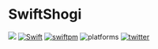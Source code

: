 # SwiftShogi

[![][workflow badge]][workflow]
[![Swift][swift version badge]][swift version]
[![swiftpm][swift package manager badge]][swift package manager]
![platforms][platforms badge]
[![twitter][twitter badge]][twitter]

[workflow badge]: https://github.com/hedjirog/SwiftShogi/workflows/Swift/badge.svg
[workflow]: https://github.com/hedjirog/SwiftShogi/actions?query=workflow%3ASwift
[swift version]: https://swift.org/download/
[swift version badge]: https://img.shields.io/badge/Swift-5.1-orange.svg
[swift package manager]: https://swift.org/package-manager
[swift package manager badge]: https://img.shields.io/badge/swiftpm-compatible-brightgreen.svg?style=flat
[platforms badge]: https://img.shields.io/badge/platforms-iOS+macOS+watchOS+tvOS+Linux-lightgrey.svg?style=flat
[twitter badge]: https://img.shields.io/badge/twitter-@hedjirog-blue.svg?style=flat
[twitter]: https://twitter.com/hedjirog
